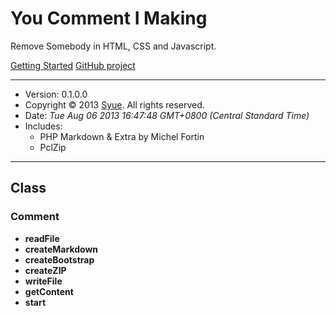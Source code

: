 # You Comment I Making
  Remove Somebody in HTML, CSS and Javascript. 
  
  [Getting Started](http://comment.cxm.tw) [GitHub project](https://github.com/syuemingfang/syuemingfang-comment)

**************************************************************************************************

+ Version: 0.1.0.0
+ Copyright © 2013 [Syue](mailtot:syuemingfang@gmail.com). All rights reserved.
+ Date: *Tue Aug 06 2013 16:47:48 GMT+0800 (Central Standard Time)*
+ Includes:
  + PHP Markdown & Extra by Michel Fortin
  + PclZip

**************************************************************************************************
## Class
### Comment
+ **readFile**
+ **createMarkdown**
+ **createBootstrap**
+ **createZIP**
+ **writeFile**
+ **getContent**
+ **start**